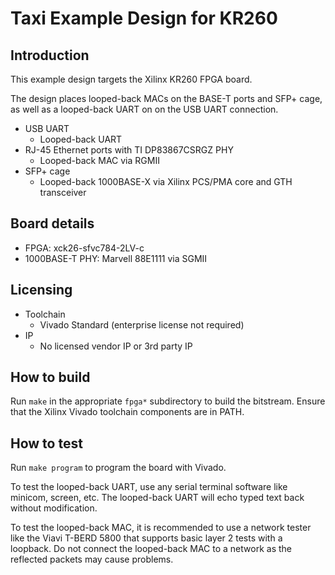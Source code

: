 # Taxi Example Design for KR260

## Introduction

This example design targets the Xilinx KR260 FPGA board.

The design places looped-back MACs on the BASE-T ports and SFP+ cage, as well as a looped-back UART on on the USB UART connection.

*  USB UART
    *  Looped-back UART
*  RJ-45 Ethernet ports with TI DP83867CSRGZ PHY
    *  Looped-back MAC via RGMII
*  SFP+ cage
    *  Looped-back 1000BASE-X via Xilinx PCS/PMA core and GTH transceiver

## Board details

*  FPGA: xck26-sfvc784-2LV-c
*  1000BASE-T PHY: Marvell 88E1111 via SGMII

## Licensing

*  Toolchain
    *  Vivado Standard (enterprise license not required)
*  IP
    *  No licensed vendor IP or 3rd party IP

## How to build

Run `make` in the appropriate `fpga*` subdirectory to build the bitstream.  Ensure that the Xilinx Vivado toolchain components are in PATH.

## How to test

Run `make program` to program the board with Vivado.

To test the looped-back UART, use any serial terminal software like minicom, screen, etc.  The looped-back UART will echo typed text back without modification.

To test the looped-back MAC, it is recommended to use a network tester like the Viavi T-BERD 5800 that supports basic layer 2 tests with a loopback.  Do not connect the looped-back MAC to a network as the reflected packets may cause problems.
